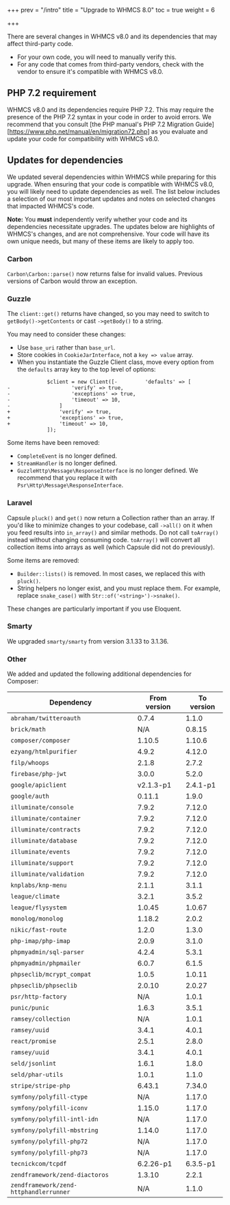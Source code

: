+++
prev = "/intro"
title = "Upgrade to WHMCS 8.0"
toc = true
weight = 6

+++

There are several changes in WHMCS v8.0 and its dependencies that may affect third-party code.

* For your own code, you will need to manually verify this.
* For any code that comes from third-party vendors, check with the vendor to ensure it's compatible with WHMCS v8.0.

## PHP 7.2 requirement

WHMCS v8.0 and its dependencies require PHP 7.2. This may require the presence of the PHP 7.2 syntax in your code in order to avoid errors. We recommend that you consult [the PHP manual's PHP 7.2 Migration Guide][https://www.php.net/manual/en/migration72.php] as you evaluate and update your code for compatibility with WHMCS v8.0.

## Updates for dependencies

We updated several dependencies within WHMCS while preparing for this upgrade. When ensuring that your code is compatible with WHMCS v8.0, you will likely need to update dependencies as well. The list below includes a selection of our most important updates and notes on selected changes that impacted WHMCS's code.

**Note:** You **must** independently verify whether your code and its dependencies necessitate upgrades. The updates below are highlights of WHMCS's changes, and are not comprehensive. Your code will have its own unique needs, but many of these items are likely to apply too.

### Carbon

`Carbon\Carbon::parse()` now returns false for invalid values. Previous versions of Carbon would throw an exception.

### Guzzle

The `client::get()` returns have changed, so you may need to switch to `getBody()->getContents` or cast `->getBody()` to a string.

You may need to consider these changes:

* Use `base_uri` rather than `base_url`.
* Store cookies in `CookieJarInterface`, not a `key => value` array.
* When you instantiate the Guzzle Client class, move every option from the `defaults` array key to the top level of options:
```
             $client = new Client([-         'defaults' => [
-                    'verify' => true,
-                    'exceptions' => true,
-                    'timeout' => 10,
-                ]
+                'verify' => true,
+                'exceptions' => true,
+                'timeout' => 10,
             ]);
```

Some items have been removed:

* `CompleteEvent` is no longer defined.
* `StreamHandler` is no longer defined.
* `GuzzleHttp\Message\ResponseInterface` is no longer defined. We recommend that you replace it with `Psr\Http\Message\ResponseInterface`.

### Laravel

Capsule `pluck()` and `get()` now return a Collection rather than an array. If you'd like to minimize changes to your codebase, call `->all()` on it when you feed results into `in_array()` and similar methods. Do not call `toArray()` instead without changing consuming code. `toArray()` will convert all collection items into arrays as well (which Capsule did not do previously).

Some items are removed:

* `Builder::lists()` is removed. In most cases, we replaced this with `pluck()`.
* String helpers no longer exist, and you must replace them. For example, replace `snake_case()` with `Str::of('<string>')->snake()`.

These changes are particularly important if you use Eloquent.

### Smarty

We upgraded `smarty/smarty` from version 3.1.33 to 3.1.36.

### Other

We added and updated the following additional dependencies for Composer:

| Dependency                    	| From version 	| To version 	|
|-------------------------------	|--------------	|------------	|
| `abraham/twitteroauth`         	| 0.7.4        	| 1.1.0     	|
| `brick/math`                   	| N/A         	| 0.8.15     	|
| `composer/composer`           	| 1.10.5       	| 1.10.6     	|
| `ezyang/htmlpurifier`         	| 4.9.2        	| 4.12.0     	|
| `filp/whoops`                  	| 2.1.8        	| 2.7.2     	|
| `firebase/php-jwt`            	| 3.0.0        	| 5.2.0     	|
| `google/apiclient`            	| v2.1.3-p1     | 2.4.1-p1   	|
| `google/auth`                 	| 0.11.1       	| 1.9.0     	|
| `illuminate/console`          	| 7.9.2        	| 7.12.0     	|
| `illuminate/container`         	| 7.9.2        	| 7.12.0     	|
| `illuminate/contracts`         	| 7.9.2        	| 7.12.0     	|
| `illuminate/database`         	| 7.9.2        	| 7.12.0     	|
| `illuminate/events`           	| 7.9.2        	| 7.12.0     	|
| `illuminate/support`          	| 7.9.2        	| 7.12.0     	|
| `illuminate/validation`        	| 7.9.2        	| 7.12.0     	|
| `knplabs/knp-menu`            	| 2.1.1        	| 3.1.1     	|
| `league/climate`              	| 3.2.1        	| 3.5.2     	|
| `league/flysystem`            	| 1.0.45       	| 1.0.67     	|
| `monolog/monolog`             	| 1.18.2       	| 2.0.2     	|
| `nikic/fast-route`            	| 1.2.0        	| 1.3.0     	|
| `php-imap/php-imap`           	| 2.0.9        	| 3.1.0     	|
| `phpmyadmin/sql-parser`        	| 4.2.4        	| 5.3.1     	|
| `phpmyadmin/phpmailer`         	| 6.0.7        	| 6.1.5     	|
| `phpseclib/mcrypt_compat`      	| 1.0.5        	| 1.0.11     	|
| `phpseclib/phpseclib`         	| 2.0.10       	| 2.0.27     	|
| `psr/http-factory`            	| N/A         	| 1.0.1     	|
| `punic/punic`                  	| 1.6.3        	| 3.5.1     	|
| `ramsey/collection`           	| N/A         	| 1.0.1     	|
| `ramsey/uuid`                 	| 3.4.1        	| 4.0.1     	|
| `react/promise`               	| 2.5.1        	| 2.8.0     	|
| `ramsey/uuid`                 	| 3.4.1        	| 4.0.1     	|
| `seld/jsonlint`               	| 1.6.1        	| 1.8.0     	|
| `seld/phar-utils`             	| 1.0.1        	| 1.1.0     	|
| `stripe/stripe-php`           	| 6.43.1       	| 7.34.0     	|
| `symfony/polyfill-ctype`       	| N/A         	| 1.17.0     	|
| `symfony/polyfill-iconv`       	| 1.15.0       	| 1.17.0     	|		
| `symfony/polyfill-intl-idn`    	| N/A         	| 1.17.0     	|		
| `symfony/polyfill-mbstring`    	| 1.14.0       	| 1.17.0     	|		
| `symfony/polyfill-php72`       	| N/A         	| 1.17.0     	|		
| `symfony/polyfill-php73`       	| N/A         	| 1.17.0     	|		
| `tecnickcom/tcpdf`            	| 6.2.26-p1    	| 6.3.5-p1   	|		
| `zendframework/zend-diactoros` 	| 1.3.10       	| 2.2.1     	|		
| `zendframework/zend-httphandlerrunner` | N/A    | 1.1.0       |
